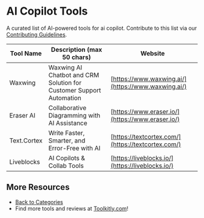 # AI Copilot Tools

A curated list of AI-powered tools for ai copilot. Contribute to this list via our [Contributing Guidelines](../CONTRIBUTING.md).

| Tool Name | Description (max 50 chars) | Website |
|-----------|----------------------------|---------|
| Waxwing | Waxwing AI Chatbot and CRM Solution for Customer Support Automation | [https://www.waxwing.ai/](https://www.waxwing.ai/) |
| Eraser AI | Collaborative Diagramming with AI Assistance | [https://www.eraser.io/](https://www.eraser.io/) |
| Text.Cortex | Write Faster, Smarter, and Error-Free with AI | [https://textcortex.com/](https://textcortex.com/) |
| Liveblocks | AI Copilots & Collab Tools | [https://liveblocks.io/](https://liveblocks.io/) |

## More Resources
- [Back to Categories](https://github.com/ToolkitlyAI/awesome-ai-tools/blob/master/README.md)
- Find more tools and reviews at [Toolkitly.com](https://toolkitly.com)!
